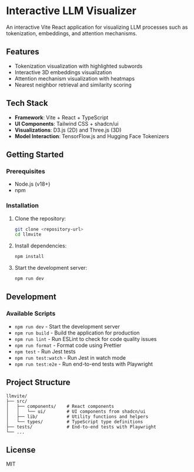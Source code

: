 # Interactive LLM Visualizer

An interactive Vite React application for visualizing LLM processes such as tokenization, embeddings, and attention mechanisms.

## Features

- Tokenization visualization with highlighted subwords
- Interactive 3D embeddings visualization
- Attention mechanism visualization with heatmaps
- Nearest neighbor retrieval and similarity scoring

## Tech Stack

- **Framework**: Vite + React + TypeScript
- **UI Components**: Tailwind CSS + shadcn/ui
- **Visualizations**: D3.js (2D) and Three.js (3D)
- **Model Interaction**: TensorFlow.js and Hugging Face Tokenizers

## Getting Started

### Prerequisites

- Node.js (v18+)
- npm

### Installation

1. Clone the repository:
   ```bash
   git clone <repository-url>
   cd llmvite
   ```

2. Install dependencies:
   ```bash
   npm install
   ```

3. Start the development server:
   ```bash
   npm run dev
   ```

## Development

### Available Scripts

- `npm run dev` - Start the development server
- `npm run build` - Build the application for production
- `npm run lint` - Run ESLint to check for code quality issues
- `npm run format` - Format code using Prettier
- `npm test` - Run Jest tests
- `npm run test:watch` - Run Jest in watch mode
- `npm run test:e2e` - Run end-to-end tests with Playwright

## Project Structure

```
llmvite/
├── src/
│   ├── components/    # React components
│   │   └── ui/        # UI components from shadcn/ui
│   ├── lib/           # Utility functions and helpers
│   └── types/         # TypeScript type definitions
├── tests/             # End-to-end tests with Playwright
└── ...
```

## License

MIT
